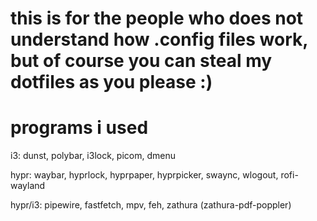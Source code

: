 # this is for the people who does not understand how .config files work, but of course you can steal my dotfiles as you please :)

# programs i used
i3: dunst, polybar, i3lock, picom, dmenu

hypr: waybar, hyprlock, hyprpaper, hyprpicker, swaync, wlogout, rofi-wayland

hypr/i3: pipewire, fastfetch, mpv, feh, zathura (zathura-pdf-poppler)
  
